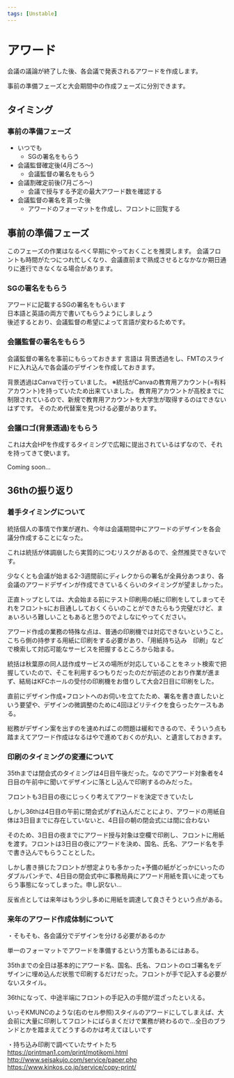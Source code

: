 ```yaml
---
tags: [Unstable]
---
```


# アワード

会議の議論が終了した後、各会議で発表されるアワードを作成します。

事前の準備フェーズと大会期間中の作成フェーズに分別できます。

## タイミング

### 事前の準備フェーズ

- いつでも
    - SGの署名をもらう
- 会議監督確定後(4月ごろ～)
    - 会議監督の署名をもらう
- 会議割確定前後(7月ごろ～)
    - 会議で授与する予定の最大アワード数を確認する
- 会議監督の署名を貰った後
    - アワードのフォーマットを作成し、フロントに回覧する


## 事前の準備フェーズ
このフェーズの作業はなるべく早期にやっておくことを推奨します。
会議フロントも時間がたつにつれ忙しくなり、会議直前まで熟成させるとなかなか期日通りに進行できなくなる場合があります。

### SGの署名をもらう

アワードに記載するSGの署名をもらいます  
日本語と英語の両方で書いてもらうようにしましょう  
後述するとおり、会議監督の希望によって言語が変わるためです。

### 会議監督の署名をもらう

会議監督の署名を事前にもらっておきます
言語は
背景透過をし、FMTのスライドに入れ込んで各会議のデザインを作成しておきます。

背景透過はCanvaで行っていました。
※統括がCanvaの教育用アカウント(=有料アカウント)を持っていたため出来ていました。
教育用アカウントが高校までに制限されているので、新規で教育用アカウントを大学生が取得するのはできないはずです。
そのため代替案を見つける必要があります。


### 会議ロゴ(背景透過)をもらう
これは大会HPを作成するタイミングで広報に提出されているはずなので、それを持ってきて使います。

Coming soon...


## 36thの振り返り

### 着手タイミングについて

統括個人の事情で作業が遅れ、今年は会議期間中にアワードのデザインを各会議分作成することになった。

これは統括が体調崩したら実質的につむリスクがあるので、全然推奨できないです。

少なくとも会議が始まる2-3週間前にディレクからの署名が全員分あつまり、各会議のアワードデザインが作成できているくらいのタイミングが望ましかった。

正直トップとしては、大会始まる前にテスト印刷用の紙に印刷をしてしまってそれをフロントsにお目通ししておくくらいのことができたらもう完璧だけど、まぁいろいろ難しいこともあると思うのでよしなにやってください。

アワード作成の業務の特殊な点は、普通の印刷機では対応できないということ。こちら側の持参する用紙に印刷をする必要があり、「用紙持ち込み　印刷」などで検索して対応可能なサービスを把握するところから始まる。

統括は秋葉原の同人誌作成サービスの場所が対応していることをネット検索で把握していたので、そこを利用するつもりだったのだが前述のとおり作業が進まず、結局はKFCホールの受付の印刷機をお借りして大会2日目に印刷をした。

直前にデザイン作成+フロントへのお伺いを立てたため、署名を書き直したいという要望や、デザインの微調整のために4回ほどリテイクを食らったケースもある。

総務がデザイン案を出すのを速めればこの問題は緩和できるので、そういう点も踏まえてアワード作成はなるはやで進めておくのが丸い、と遺言しておきます。

### 印刷のタイミングの変遷について

35thまでは閉会式のタイミングは4日目午後だった。なのでアワード対象者を4日目の午前中に聞いてデザインに落とし込んで印刷するのみだった。

フロントも3日目の夜にじっくり考えてアワードを決定できていたし

しかし36thは4日目の午前に閉会式がずれ込んだことにより、アワードの用紙自体は3日目までに存在していないと、4日目の朝の閉会式には間に合わない

そのため、3日目の夜までにアワード授与対象は空欄で印刷し、フロントに用紙を渡す。フロントは3日目の夜にアワードを決め、国名、氏名、アワード名を手で書き込んでもらうこととした。

しかし書き損じたフロントが想定よりも多かった+予備の紙がどっかにいったのダブルパンチで、4日目の閉会式中に事務局員にアワード用紙を買いに走ってもらう事態になってしまった。申し訳ない...

反省点としては来年はもう少し多めに用紙を調達して良さそうという点がある。


### 来年のアワード作成体制について

・そもそも、各会議分でデザインを分ける必要があるのか

単一のフォーマットでアワードを準備するという方策もあるにはある。

35thまでの全日は基本的にアワード名、国名、氏名、フロントのロゴ署名をデザインに埋め込んだ状態で印刷するだけだった。フロントが手で記入する必要がないスタイル。

36thになって、中途半端にフロントの手記入の手間が混ざったといえる。

いっそKMUNCのような(右のセル参照)スタイルのアワードにしてしまえば、大会前に大量に印刷してフロントにばらまくだけで業務が終わるので...全日のブランドとかを踏まえてどうするのかは考えてほしいです

・持ち込み印刷で調べていたサイトたち
https://printman1.com/print/motikomi.html
http://www.seisakujo.com/service/paper.php
https://www.kinkos.co.jp/service/copy-print/